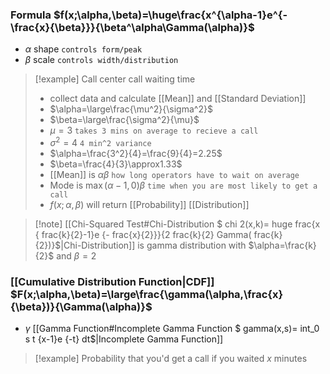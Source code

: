 ### Formula $f(x;\alpha,\beta)=\huge\frac{x^{\alpha-1}e^{-\frac{x}{\beta}}}{\beta^\alpha\Gamma(\alpha)}$
- $\alpha$ shape `controls form/peak`
- $\beta$ scale `controls width/distribution`
> [!example] Call center call waiting time
> 
> - collect data and calculate [[Mean]] and [[Standard Deviation]]
> - $\alpha=\large\frac{\mu^2}{\sigma^2}$
> - $\beta=\large\frac{\sigma^2}{\mu}$
> - $\mu=3$ `takes 3 mins on average to recieve a call`
> - $\sigma^2=4$ `4 min^2 variance`
> - $\alpha=\frac{3^2}{4}=\frac{9}{4}=2.25$
> - $\beta=\frac{4}{3}\approx1.33$
> - [[Mean]] is $\alpha\beta$ `how long operators have to wait on average`
> - Mode is $\max(\alpha-1,0)\beta$ `time when you are most likely to get a call`
> - $f(x;\alpha,\beta)$ will return [[Probability]] [[Distribution]]

> [!note] [[Chi-Squared Test#Chi-Distribution $ chi 2(x,k)= huge frac{x { frac{k}{2}-1}e {- frac{x}{2}}}{2 frac{k}{2} Gamma( frac{k}{2})}$|Chi-Distribution]] is gamma distribution with $\alpha=\frac{k}{2}$ and $\beta=2$
### [[Cumulative Distribution Function|CDF]] $F(x;\alpha,\beta)=\large\frac{\gamma(\alpha,\frac{x}{\beta})}{\Gamma(\alpha)}$
- $\gamma$ [[Gamma Function#Incomplete Gamma Function $ gamma(x,s)= int_0 s t {x-1}e {-t} dt$|Incomplete Gamma Function]]
> [!example] Probability that you'd get a call if you waited $x$ minutes

